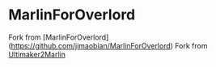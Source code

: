 # MarlinForOverlord

Fork from [MarlinForOverlord] (https://github.com/jimaobian/MarlinForOverlord)
Fork from [Ultimaker2Marlin](https://github.com/Ultimaker/Ultimaker2Marlin)